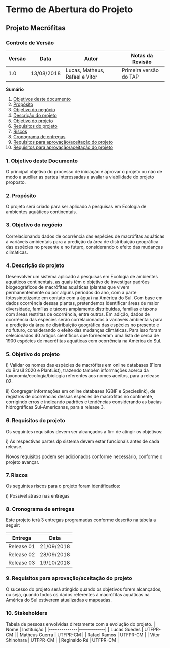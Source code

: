 # Termo de Abertura do Projeto

## Projeto Macrófitas


### Controle de Versão
|Versão | Data | Autor | Notas da Revisão |
|--- | --- | --- | --- |
|  1.0  |  13/08/2018   | Lucas, Matheus, Rafael e Vitor    |  Primeira versão do TAP   |

**Sumário**
1. [Objetivos deste documento](#id1)
2. [Propósito](#id2)
3. [Objetivo do negócio](#id3)
4. [Descrição do projeto](#id4)
5. [Objetivo do projeto](#id5)
6. [Requisitos do projeto](#id6)
7. [Riscos](#id7)
8. [Cronograma de entregas](#id8)
9. [Requisitos para aprovação/aceitação do projeto](#id9)
10. [Requisitos para aprovação/aceitação do projeto](#id10)



###  1. Objetivo deste Documento
<div id='id1' />
O principal objetivo do processo de iniciação é aprovar o projeto ou não de modo a auxiliar as partes interessadas a avaliar a viabilidade do projeto proposto.


### 2. Propósito
<div id='id2' />
O projeto será criado para ser aplicado à pesquisas em Ecologia de ambientes aquáticos continentais.


### 3. Objetivo do negócio
<div id='id3' />
Correlacionando dados de ocorrência das espécies de macrófitas aquáticas à variáveis ambientais para a predição da área de distribuição geográfica das espécies no presente e no futuro, considerando o efeito das mudanças climáticas.


### 4. Descrição do projeto
<div id='id4' />
Desenvolver um sistema aplicado à pesquisas em Ecologia de ambientes aquáticos continentais, as quais têm o objetivo de investigar padrões biogeográficos de macrófitas aquáticas (plantas que vivem permanentemente ou por alguns períodos do ano, com a parte fotossintetizante em contato com a água) na América do Sul. Com base em dados ocorrência dessas plantas, pretendemos identificar áreas de maior diversidade, famílias e táxons amplamente distribuídas, famílias e táxons com áreas restritas de ocorrência, entre outros. Em adição, dados de ocorrência das espécies serão correlacionados à variáveis ambientais para a predição da área de distribuição geográfica das espécies no presente e no futuro, considerando o efeito das mudanças climáticas. Para isso foram selecionados 40 artigos científicos que forneceram uma lista de cerca de 1900 espécies de macrófitas aquáticas com ocorrência na América do Sul.


### 5. Objetivo do projeto
<div id='id5' />
i) Validar os nomes das espécies de macrófitas em online databases (Flora do Brasil 2020 e PlantList), trazendo também informações acerca da taxonomia/ecologia/biologia referentes aos nomes aceitos, para a release 02.

ii) Congregar informações em online databases (GBIF e Specieslink), de registros de ocorrências dessas espécies de macrófitas no continente, corrigindo erros e indicando padrões e tendências considerando as bacias hidrográficas Sul-Americanas, para a release 3.


### 6. Requisitos do projeto
<div id='id6' />
Os seguintes requisitos devem ser alcançados a fim de atingir os objetivos:

i) As respectivas partes dp sistema devem estar funcionais antes de cada release.

Novos requisitos podem ser adicionados conforme necessário, conforme o projeto avançar.        


### 7. Riscos
<div id='id7' />
Os seguintes riscos para o projeto foram identificados:

i) Possivel atraso nas entregas


### 8. Cronograma de entregas
<div id='id8' />
Este projeto terá 3 entregas programadas conforme descrito na tabela a seguir:

 **Entrega**                 | **Data**          
-----------------------------|-------------------
Release 01                   | 21/09/2018        
Release 02                   | 28/09/2018        
Release 03                   | 19/10/2018


### 9. Requisitos para aprovação/aceitação do projeto
<div id='id9' />
O sucesso do projeto será atingido quando os objetivos forem alcançados, ou seja, quando todos os dados referentes à macrófitas aquáticas na América do Sul estiverem atualizadas e mapeadas.


### 10. Stakeholders
<div id='id10' />
Tabela de pessoas envolvidas diretamente com a evolução do projeto.
| Nome         | Instituição |
|--------------|-------------|
| Lucas Guedes       | UTFPR-CM         |
| Matheus Guerra      | UTFPR-CM         |
| Rafael Ramos   | UTFPR-CM         |
| Vitor Shinohara       | UTFPR-CM         |
| Reginaldo Ré | UTFPR-CM       |


